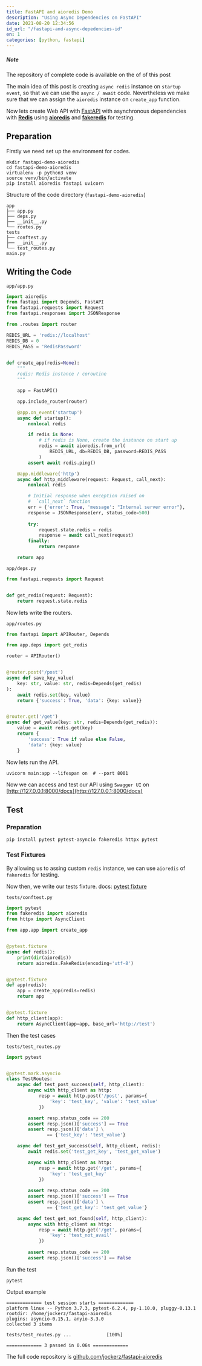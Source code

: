 ```yaml
---
title: FastAPI and aioredis Demo
description: "Using Async Dependencies on FastAPI"
date: 2021-08-20 12:34:56
id_url: "/fastapi-and-async-depedencies-id"
en: 1
categories: [python, fastapi]
---
```



<div class="note info">
  <h5>Note</h5>
  <p>The repository of complete code is available on the of of this post</p>
</div>

The main idea of this post is creating `async redis` instance on `startup event`,
so that we can use the `async / await` code.
Nevertheless we make sure that we can assign the `aioredis` instance on `create_app` function.

Now lets create Web API with [FastAPI][fastapi] with asynchronous dependencies with __[Redis][redis]__ using __[aioredis][aioredis]__ and __[fakeredis][fakeredis]__ for testing.


## Preparation

Firstly we need set up the environment for codes.

```shell
mkdir fastapi-demo-aioredis
cd fastapi-demo-aioredis
virtualenv -p python3 venv
source venv/bin/activate
pip install aioredis fastapi uvicorn
```

Structure of the code directory (`fastapi-demo-aioredis`)

```
app
├── app.py
├── deps.py
├── __init__.py
└── routes.py
tests
├── conftest.py
├── __init__.py
└── test_routes.py
main.py
```


## Writing the Code

`app/app.py`
```python
import aioredis
from fastapi import Depends, FastAPI
from fastapi.requests import Request
from fastapi.responses import JSONResponse

from .routes import router

REDIS_URL = 'redis://localhost'
REDIS_DB = 0
REDIS_PASS = 'RedisPassword'


def create_app(redis=None):
    """
    redis: Redis instance / coroutine
    """

    app = FastAPI()

    app.include_router(router)

    @app.on_event('startup')
    async def startup():
        nonlocal redis

        if redis is None:
            # if redis is None, create the instance on start up
            redis = await aioredis.from_url(
                REDIS_URL, db=REDIS_DB, password=REDIS_PASS
            )
        assert await redis.ping()

    @app.middleware('http')
    async def http_middleware(request: Request, call_next):
        nonlocal redis

        # Initial response when exception raised on 
        #  `call_next` function
        err = {'error': True, 'message': "Internal server error"},
        response = JSONResponse(err, status_code=500)
        
        try:
            request.state.redis = redis
            response = await call_next(request)
        finally:
            return response

    return app

```

`app/deps.py`
```python
from fastapi.requests import Request


def get_redis(request: Request):
    return request.state.redis

```

Now lets write the routers.

`app/routes.py`
```python
from fastapi import APIRouter, Depends

from app.deps import get_redis

router = APIRouter()


@router.post('/post')
async def save_key_value(
    key: str, value: str, redis=Depends(get_redis)
):
    await redis.set(key, value)
    return {'success': True, 'data': {key: value}}


@router.get('/get')
async def get_value(key: str, redis=Depends(get_redis)):
    value = await redis.get(key)
    return {
        'success': True if value else False,
        'data': {key: value}
    }

```

Now lets run the API.

```shell
uvicorn main:app --lifespan on  # --port 8001
```

Now we can access and test our API using `Swagger UI` on [http://127.0.0.1:8000/docs](http://127.0.0.1:8000/docs)


## Test

### Preparation

```shell
pip install pytest pytest-asyncio fakeredis httpx pytest
```


### Test Fixtures

By allowing us to assing custom `redis` instance, we can use `aioredis` of `fakeredis` for testing.

Now then, we write our tests fixture. docs: [pytest fixture][pytest]

`tests/conftest.py`
```python
import pytest
from fakeredis import aioredis
from httpx import AsyncClient

from app.app import create_app


@pytest.fixture
async def redis():
    print(dir(aioredis))
    return aioredis.FakeRedis(encoding='utf-8')


@pytest.fixture
def app(redis):
    app = create_app(redis=redis)
    return app


@pytest.fixture
def http_client(app):
    return AsyncClient(app=app, base_url='http://test')

```

Then the test cases

`tests/test_routes.py`
```python
import pytest


@pytest.mark.asyncio
class TestRoutes:
    async def test_post_success(self, http_client):
        async with http_client as http:
            resp = await http.post('/post', params={
                'key': 'test_key', 'value': 'test_value'
            })

        assert resp.status_code == 200
        assert resp.json()['success'] == True
        assert resp.json()['data'] \
               == {'test_key': 'test_value'}

    async def test_get_success(self, http_client, redis):
        await redis.set('test_get_key', 'test_get_value')

        async with http_client as http:
            resp = await http.get('/get', params={
                'key': 'test_get_key'
            })
        
        assert resp.status_code == 200
        assert resp.json()['success'] == True
        assert resp.json()['data'] \
               == {'test_get_key': 'test_get_value'}

    async def test_get_not_found(self, http_client):
        async with http_client as http:
            resp = await http.get('/get', params={
                'key': 'test_not_avail'
            })
        
        assert resp.status_code == 200
        assert resp.json()['success'] == False

```

Run the test

```shell
pytest
```

Output example
```
============= test session starts =============
platform linux -- Python 3.7.3, pytest-6.2.4, py-1.10.0, pluggy-0.13.1
rootdir: /home/jockerz/fastapi-aioredis
plugins: asyncio-0.15.1, anyio-3.3.0
collected 3 items

tests/test_routes.py ...             [100%]

============= 3 passed in 0.06s =============
```

The full code repository is [github.com/jockerz/fastapi-aioredis][repo]


[aioredis]: https://aioredis.readthedocs.io/en/latest/
[fakeredis]: https://github.com/jamesls/fakeredis/
[fastapi]: https://fastapi.tiangolo.com
[pytest]: https://docs.pytest.org/en/latest/how-to/fixtures.html
[redis]: https://redis.io/
[repo]: https://github.com/jockerz/fastapi-demo-aioredis
